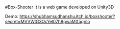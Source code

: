 #Box-Shooter
It is a web game developed on Unity3D

Demo: https://shubhamsudhanshu.itch.io/boxshooter?secret=MVVWlG3OcYel07h8pwaMX5gnIo
